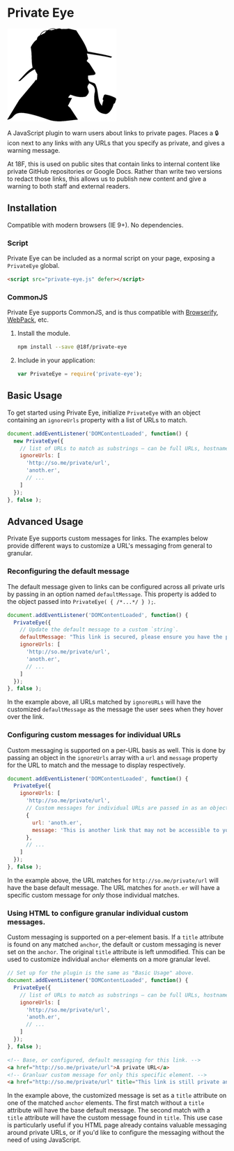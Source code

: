 # Private Eye

![detective image](assets/img/detective.png)

<!-- c/o https://pixabay.com/en/detective-male-man-profile-156465/ -->

A JavaScript plugin to warn users about links to private pages. Places a :lock: icon next to any links with any URLs that you specify as private, and gives a warning message.

At 18F, this is used on public sites that contain links to internal content like private GitHub repositories or Google Docs. Rather than write two versions to redact those links, this allows us to publish new content and give a warning to both staff and external readers.

## Installation

Compatible with modern browsers (IE 9+). No dependencies.

### Script

Private Eye can be included as a normal script on your page, exposing a `PrivateEye` global.

```html
<script src="private-eye.js" defer></script>
```

### CommonJS

Private Eye supports CommonJS, and is thus compatible with [Browserify](http://browserify.org/), [WebPack](https://webpack.github.io/), etc.

1. Install the module.

    ```bash
    npm install --save @18f/private-eye
    ```

1. Include in your application:

    ```javascript
    var PrivateEye = require('private-eye');
    ```

## Basic Usage

To get started using Private Eye, initialize `PrivateEye` with an object
containing an `ignoreUrls` property with a list of URLs to match.

```javascript
document.addEventListener('DOMContentLoaded', function() {
  new PrivateEye({
    // list of URLs to match as substrings – can be full URLs, hostnames, etc.
    ignoreUrls: [
      'http://so.me/private/url',
      'anoth.er',
      // ...
    ]
  });
}, false );
```

## Advanced Usage

Private Eye supports custom messages for links.
The examples below provide different ways to customize a URL's messaging from
general to granular.

### Reconfiguring the default message

The default message given to links can be configured across all private urls by
passing in an option named `defaultMessage`. This property is added to the
object passed into `PrivateEye( { /*...*/ } );`.

```javascript
document.addEventListener('DOMContentLoaded', function() {
  PrivateEye({
    // Update the default message to a custom `string`.
    defaultMessage: "This link is secured, please ensure you have the proper credentials to access it."
    ignoreUrls: [
      'http://so.me/private/url',
      'anoth.er',
      // ...
    ]
  });
}, false );
```

In the example above, all URLs matched by `ignoreURLs` will have the customized
`defaultMessage` as the message the user sees when they hover over the link.

### Configuring custom messages for individual URLs

Custom messaging is supported on a per-URL basis as well. This is done by
passing an object in the `ignoreUrls` array with a `url` and `message` property
for the URL to match and the message to display respectively.

```javascript
document.addEventListener('DOMContentLoaded', function() {
  PrivateEye({
    ignoreUrls: [
      'http://so.me/private/url',
      // Custom messages for individual URLs are passed in as an object.
      {
        url: 'anoth.er',
        message: 'This is another link that may not be accessible to you without the proper credentials',
      },
      // ...
    ]
  });
}, false );
```

In the example above, the URL matches for `http://so.me/private/url` will have
the base default message. The URL matches for `anoth.er` will have a specific
custom message for _only_ those individual matches.

### Using HTML to configure granular individual custom messages.

Custom messaging is supported on a per-element basis. If a `title` attribute is
found on any matched `anchor`, the default or custom messaging is never set on
the `anchor`.  The original `title` attribute is left unmodified. This can be
used to customize individual `anchor` elements on a more granular level.

```javascript
// Set up for the plugin is the same as "Basic Usage" above.
document.addEventListener('DOMContentLoaded', function() {
  PrivateEye({
    // list of URLs to match as substrings – can be full URLs, hostnames, etc.
    ignoreUrls: [
      'http://so.me/private/url',
      'anoth.er',
      // ...
    ]
  });
}, false );
```

```html
<!-- Base, or configured, default messaging for this link. -->
<a href="http://so.me/private/url">A private URL</a>
<!-- Granluar custom message for only this specific element. -->
<a href="http://so.me/private/url" title="This link is still private and you may not have access to it.">Another private URL</a>
```

In the example above, the customized message is set as a `title` attribute on
one of the matched `anchor` elements. The first match without a `title`
attribute will have the base default message. The second match with a `title`
attribute will have the custom message found in `title`. This use case is
particularly useful if you HTML page already contains valuable messaging around
private URLs, or if you'd like to configure the messaging without the need of
using JavaScript.
